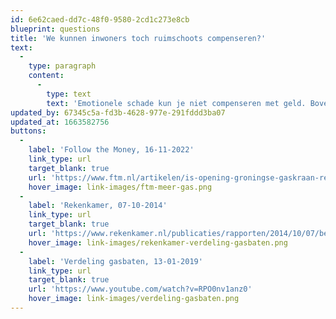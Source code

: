 ```yaml
---
id: 6e62caed-dd7c-48f0-9580-2cd1c273e8cb
blueprint: questions
title: 'We kunnen inwoners toch ruimschoots compenseren?'
text:
  -
    type: paragraph
    content:
      -
        type: text
        text: 'Emotionele schade kun je niet compenseren met geld. Bovendien: in compensatie kun je niet wonen. Daarbij: als de huizenmarkt na een nieuwe beving instort, ga je die dan ook compenseren?'
updated_by: 67345c5a-fd3b-4628-977e-291fddd3ba07
updated_at: 1663582756
buttons:
  -
    label: 'Follow the Money, 16-11-2022'
    link_type: url
    target_blank: true
    url: 'https://www.ftm.nl/artikelen/is-opening-groningse-gaskraan-realistisch'
    hover_image: link-images/ftm-meer-gas.png
  -
    label: 'Rekenkamer, 07-10-2014'
    link_type: url
    target_blank: true
    url: 'https://www.rekenkamer.nl/publicaties/rapporten/2014/10/07/besteding-van-aardgasbaten-feiten-cijfers-en-scenarios'
    hover_image: link-images/rekenkamer-verdeling-gasbaten.png
  -
    label: 'Verdeling gasbaten, 13-01-2019'
    link_type: url
    target_blank: true
    url: 'https://www.youtube.com/watch?v=RPO0nv1anz0'
    hover_image: link-images/verdeling-gasbaten.png
---
```


